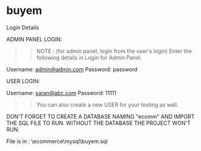 # buyem
Login Details

ADMIN PANEL LOGIN:

>> NOTE : (for admin panel, login from the user's login)
>>Enter the following details in Login for Admin Panel.

Username: admin@admin.com
Password: password

USER LOGIN:

Username: saran@abc.com
Password: 11111

>> You can also create a new USER for your testing as well.

DON'T FORGET TO CREATE A DATABASE NAMING "ecomm" AND IMPORT THE SQL FILE TO RUN.
WITHOUT THE DATABASE THE PROJECT WON'T RUN.

 File is in : \ecommerce\mysql\buyem.sql
